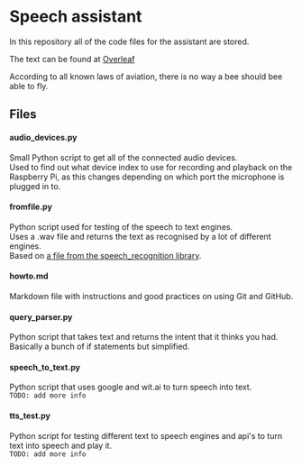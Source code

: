 # Speech assistant
In this repository all of the code files for the assistant are stored.

The text can be found at [Overleaf](https://www.overleaf.com/read/sfsdgrsfgmfb)

According to all known laws of aviation, there is no way a bee should bee able to fly.

## Files

#### audio_devices.py
Small Python script to get all of the connected audio devices.  
Used to find out what device index to use for recording and playback on the Raspberry Pi, as this changes depending on which port the microphone is plugged in to.


#### fromfile.py
Python script used for testing of the speech to text engines.  
Uses a .wav file and returns the text as recognised by a lot of different engines.  
Based on [a file from the speech_recognition library](https://github.com/Uberi/speech_recognition/blob/master/examples/audio_transcribe.py).


#### howto.md
Markdown file with instructions and good practices on using Git and GitHub.


#### query_parser.py
Python script that takes text and returns the intent that it thinks you had.  
Basically a bunch of if statements but simplified.


#### speech_to_text.py
Python script that uses google and wit.ai to turn speech into text.  
`TODO: add more info`


#### tts_test.py
Python script for testing different text to speech engines and api's to turn text into speech and play it.  
`TODO: add more info`

